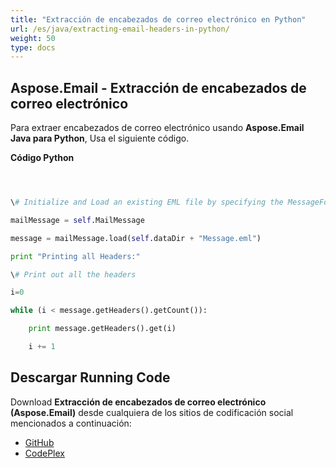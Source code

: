```yaml
---
title: "Extracción de encabezados de correo electrónico en Python"
url: /es/java/extracting-email-headers-in-python/
weight: 50
type: docs
---
```


## **Aspose.Email - Extracción de encabezados de correo electrónico**
Para extraer encabezados de correo electrónico usando **Aspose.Email Java para Python**, Usa el siguiente código.

**Código Python**

``` python



\# Initialize and Load an existing EML file by specifying the MessageFormat

mailMessage = self.MailMessage

message = mailMessage.load(self.dataDir + "Message.eml")

print "Printing all Headers:"

\# Print out all the headers

i=0

while (i < message.getHeaders().getCount()):

    print message.getHeaders().get(i)

    i += 1

```
## **Descargar Running Code**
Download **Extracción de encabezados de correo electrónico (Aspose.Email)** desde cualquiera de los sitios de codificación social mencionados a continuación:

- [GitHub](https://github.com/aspose-email/Aspose.Email-for-Java/releases/tag/Aspose.Email_Java_for_Python-v1.0)
- [CodePlex](http://asposeemailjavapython.codeplex.com/releases/)
